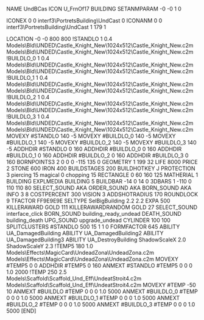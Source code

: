 NAME UndBCas
ICON U_FrnOf17
BUILDING
SETANMPARAM -0 -0 1 0

ICONEX 0 0 interf3\PortretsBuilding\UndCast 0
ICONANM 0 0 interf3\PortretsBuilding\UndCast 1 179 1

LOCATION -0 -0 800 800
!STANDLO      1 0.4 Models\Bld\UNDED\Castle_Knight_New\1024x512\Castle_Knight_New.c2m Models\Bld\UNDED\Castle_Knight_New\1024x512\Castle_Knight_New.c2m
!BUILDLO_0    1 0.4 Models\Bld\UNDED\Castle_Knight_New\1024x512\Castle_Knight_New.c2m Models\Bld\UNDED\Castle_Knight_New\1024x512\Castle_Knight_New.c2m
!BUILDLO_1    1 0.4 Models\Bld\UNDED\Castle_Knight_New\1024x512\Castle_Knight_New.c2m Models\Bld\UNDED\Castle_Knight_New\1024x512\Castle_Knight_New.c2m
!BUILDLO_2    1 0.4 Models\Bld\UNDED\Castle_Knight_New\1024x512\Castle_Knight_New.c2m Models\Bld\UNDED\Castle_Knight_New\1024x512\Castle_Knight_New.c2m
!BUILDLO_3    1 0.4 Models\Bld\UNDED\Castle_Knight_New\1024x512\Castle_Knight_New.c2m Models\Bld\UNDED\Castle_Knight_New\1024x512\Castle_Knight_New.c2m
MOVEXY #STANDLO   140 -5
MOVEXY #BUILDLO_0 140 -5
MOVEXY #BUILDLO_1 140 -5
MOVEXY #BUILDLO_2 140 -5
MOVEXY #BUILDLO_3 140 -5
ADDHDIR #STANDLO 0 160
ADDHDIR #BUILDLO_0 0 160
ADDHDIR #BUILDLO_1 0 160
ADDHDIR #BUILDLO_2 0 160
ADDHDIR #BUILDLO_3 0 160
BORNPOINTS3 2 0 0 0 -115 135 0
GEOMETRY 1 199 32
LIFE     8000
PRICE 2 STONE 600 IRON 400
BUILDSTAGES 200
BUILDHOTKEY		J
PROTECTION 3 piercing 15 magical 0 chopping 15
RECTANGLE    0 60 160 125
MATHERIAL 1 BUILDING
EXPLMEDIA BUILDING 5
BUILDBAR    -14 0 14 0
3DBARS 1  -110  0 110 110 80
SELECT_SOUND AKA
ORDER_SOUND AKA
BORN_SOUND AKA
INFO 3 8
COSTPERCENT 300
VISION 3
ADDSHOTRADIUS 170
ROUNDLOCK 9
TFACTOR FF9E9E9E
SELTYPE SelBigBuilding 2.2 2.2
EXPA 500
KILLERAWARD             GOLD 111
KILLERAWARDRANDOM       GOLD 27
SELECT_SOUND interface_click
BORN_SOUND building_ready_undead
DEATH_SOUND building_death
UPG_SOUND upgrade_undead
CYLINDER 100 100
SPLITCLUSTERS #STANDLO 500 15 1 1 0
FORMFACTOR 645
ABILITY UA_DamagedBuilding
ABILITY UA_DamagedBuilding2
ABILITY UA_DamagedBuilding3
ABILITY UA_DestroyBuilding
ShadowScaleX 2.0
ShadowScaleY 2.3
!TEMP5 180 1.0 Models\Effects\MagicCard\UndeadZona\UndeadZona.c2m Models\Effects\MagicCard\UndeadZona\UndeadZona.c2m
MOVEXY  #TEMP5 0 0
ADDHDIR #TEMP5 0 160
ANMEXT #STANDLO #TEMP5 0 0 0 1.0 2000
!TEMP 250 2.5 Models\Scaffold\Scaffold_Und_Eff\UndeatStroit4.c2m Models\Scaffold\Scaffold_Und_Eff\UndeatStroit4.c2m
MOVEXY  #TEMP -50 10
ANMEXT #BUILDLO #TEMP  0 0 0 1.0 5000
ANMEXT #BUILDLO_0 #TEMP  0 0 0 1.0 5000
ANMEXT #BUILDLO_1 #TEMP  0 0 0 1.0 5000
ANMEXT #BUILDLO_2 #TEMP  0 0 0 1.0 5000
ANMEXT #BUILDLO_3 #TEMP  0 0 0 1.0 5000
[END]
